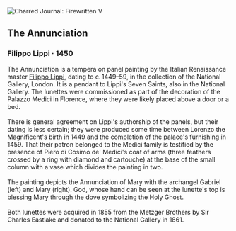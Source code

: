 <div class="artwork-of-the-day">
  <div class="container">
    <div class="img-wrapper">
      <img
        src="https://uploads5.wikiart.org/images/filippo-lippi/the-annunciation-1450.jpg"
        alt="Charred Journal: Firewritten V" />
    </div>
    <div class="artwork-detail">
      <div class="artwork-origin"> 
        <h2 class="artwork-name">The Annunciation</h2>
        <h3 class="artist">
          Filippo Lippi
                    ·  1450
        </h3>
      </div>
      <p class="description">
        <span class="artwork-description-text ng-binding" ng-bind-html="viewModel.ArtworkOfTheDay.Description | unsafe">The Annunciation is a tempera on panel painting by the Italian Renaissance master <a target="_blank" href="/en/filippo-lippi">Filippo Lippi</a>, dating to c. 1449–59, in the collection of the National Gallery, London. It is a pendant to Lippi's Seven Saints, also in the National Gallery. The lunettes were commissioned as part of the decoration of the Palazzo Medici in Florence, where they were likely placed above a door or a bed.
<br>
<br>There is general agreement on Lippi's authorship of the panels, but their dating is less certain; they were produced some time between Lorenzo the Magnificent's birth in 1449 and the completion of the palace's furnishing in 1459. That their patron belonged to the Medici family is testified by the presence of Piero di Cosimo de' Medici's coat of arms (three feathers crossed by a ring with diamond and cartouche) at the base of the small column with a vase which divides the painting in two.
<br>
<br>The painting depicts the Annunciation of Mary with the archangel Gabriel (left) and Mary (right). God, whose hand can be seen at the lunette's top is blessing Mary through the dove symbolizing the Holy Ghost.
<br>
<br>Both lunettes were acquired in 1855 from the Metzger Brothers by Sir Charles Eastlake and donated to the National Gallery in 1861.</span>
                        <div class="text-shadow-container" ng-show="showShadow" style=""></div>
      </p>
    </div>
  </div>

</div>
